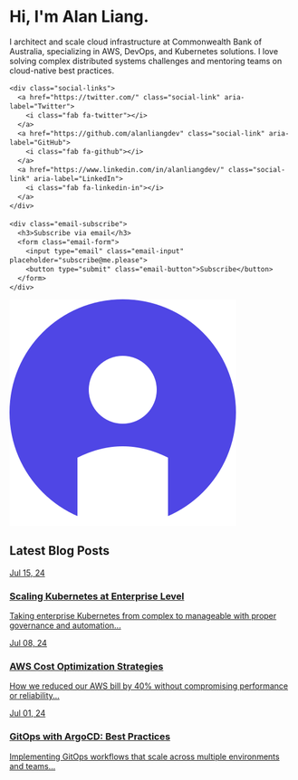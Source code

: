 # Hi, I'm Alan Liang.

<div class="hero-section">
  <div class="hero-content">
    <p class="hero-bio">I architect and scale cloud infrastructure at Commonwealth Bank of Australia, specializing in AWS, DevOps, and Kubernetes solutions. I love solving complex distributed systems challenges and mentoring teams on cloud-native best practices.</p>
    
    <div class="social-links">
      <a href="https://twitter.com/" class="social-link" aria-label="Twitter">
        <i class="fab fa-twitter"></i>
      </a>
      <a href="https://github.com/alanliangdev" class="social-link" aria-label="GitHub">
        <i class="fab fa-github"></i>
      </a>
      <a href="https://www.linkedin.com/in/alanliangdev/" class="social-link" aria-label="LinkedIn">
        <i class="fab fa-linkedin-in"></i>
      </a>
    </div>
    
    <div class="email-subscribe">
      <h3>Subscribe via email</h3>
      <form class="email-form">
        <input type="email" class="email-input" placeholder="subscribe@me.please">
        <button type="submit" class="email-button">Subscribe</button>
      </form>
    </div>
  </div>
  
  <div class="hero-image">
    <img src="assets/images/profile-photo.svg" alt="Alan Liang">
  </div>
</div>

## Latest Blog Posts

<div class="blog-grid">
  <div class="blog-card">
    <a href="blog/2024/07/15/scaling-kubernetes-at-enterprise-level/" class="blog-card-link">
      <div class="blog-card-image kubernetes">
        <div class="blog-card-date">Jul 15, 24</div>
      </div>
      <h3 class="blog-card-title">Scaling Kubernetes at Enterprise Level</h3>
      <p class="blog-card-description">Taking enterprise Kubernetes from complex to manageable with proper governance and automation...</p>
    </a>
  </div>
  
  <div class="blog-card">
    <a href="blog/2024/07/08/aws-cost-optimization-strategies/" class="blog-card-link">
      <div class="blog-card-image aws">
        <div class="blog-card-date">Jul 08, 24</div>
      </div>
      <h3 class="blog-card-title">AWS Cost Optimization Strategies</h3>
      <p class="blog-card-description">How we reduced our AWS bill by 40% without compromising performance or reliability...</p>
    </a>
  </div>
  
  <div class="blog-card">
    <a href="blog/2024/07/01/gitops-with-argocd-best-practices/" class="blog-card-link">
      <div class="blog-card-image gitops">
        <div class="blog-card-date">Jul 01, 24</div>
      </div>
      <h3 class="blog-card-title">GitOps with ArgoCD: Best Practices</h3>
      <p class="blog-card-description">Implementing GitOps workflows that scale across multiple environments and teams...</p>
    </a>
  </div>
</div>